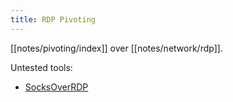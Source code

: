 ```yaml
---
title: RDP Pivoting
---
```


[[notes/pivoting/index]] over [[notes/network/rdp]].

Untested tools:

- [SocksOverRDP](https://github.com/nccgroup/SocksOverRDP)
